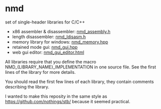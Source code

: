 # nmd
set of single-header libraries for C/C++

- x86 assembler & disassembler: [nmd_assembly.h](nmd_assembly.h)
- length disassembler: [nmd_ldisasm.h](nmd_ldisasm.h)
- memory library for windows: [nmd_memory.hpp](nmd_memory.hpp)
- retained mode gui: [nmd_gui.hpp](nmd_gui.hpp)
- web gui editor: [nmd_gui_editor.html](nmd_gui_editor.html)

All libraries require that you define the macro NMD_{LIBRARY_NAME}_IMPLEMENTATION in one source file. See the first lines of the library for more details.

You should read the first few lines of each library, they contain comments describing the library.

I wanted to make this reposity in the same style as https://github.com/nothings/stb/ because it seemed practical.
